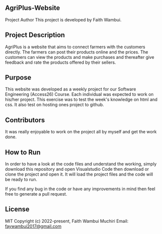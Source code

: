 ## AgriPlus-Website
Project Author
This project is developed by Faith Wambui.

## Project Description
AgriPlus is a website that aims to connect farmers with the customers directly. The farmers can post their products online and the prices. The customers can view the products and make purchases and thereafter give feedback and rate the products offered by their sellers.

## Purpose
This website was developed as a weekly project for our Software Engineering (Access26) Course. Each individual was expected to work on his/her project. This exercise was to test the week's knowledge on html and css. It also test on hosting ones project to github. 

## Contributors
It was really enjoyable to work on the project all by myself and get the work done.

## How to Run
In order to have a look at the code files and understand the working, simply download this repository and open Visualstudio Code then download or clone the project and open it. It will load the project files and the code will be ready to run.

If you find any bug in the code or have any improvements in mind then feel free to generate a pull request.

## License
MIT
Copyright (c) 2022-present, Faith Wambui Muchiri 
Email: faywambui2017@gmail.com